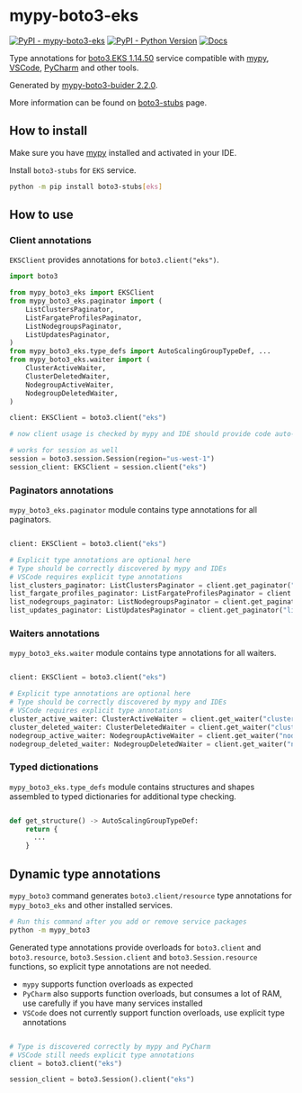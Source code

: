 # mypy-boto3-eks

[![PyPI - mypy-boto3-eks](https://img.shields.io/pypi/v/mypy-boto3-eks.svg?color=blue)](https://pypi.org/project/mypy-boto3-eks)
[![PyPI - Python Version](https://img.shields.io/pypi/pyversions/mypy-boto3-eks.svg?color=blue)](https://pypi.org/project/mypy-boto3-eks)
[![Docs](https://img.shields.io/readthedocs/mypy-boto3-builder.svg?color=blue)](https://mypy-boto3-builder.readthedocs.io/)

Type annotations for
[boto3.EKS 1.14.50](https://boto3.amazonaws.com/v1/documentation/api/1.14.50/reference/services/eks.html#EKS) service
compatible with [mypy](https://github.com/python/mypy), [VSCode](https://code.visualstudio.com/),
[PyCharm](https://www.jetbrains.com/pycharm/) and other tools.

Generated by [mypy-boto3-buider 2.2.0](https://github.com/vemel/mypy_boto3_builder).

More information can be found on [boto3-stubs](https://pypi.org/project/boto3-stubs/) page.

## How to install

Make sure you have [mypy](https://github.com/python/mypy) installed and activated in your IDE.

Install `boto3-stubs` for `EKS` service.

```bash
python -m pip install boto3-stubs[eks]
```

## How to use

### Client annotations

`EKSClient` provides annotations for `boto3.client("eks")`.

```python
import boto3

from mypy_boto3_eks import EKSClient
from mypy_boto3_eks.paginator import (
    ListClustersPaginator,
    ListFargateProfilesPaginator,
    ListNodegroupsPaginator,
    ListUpdatesPaginator,
)
from mypy_boto3_eks.type_defs import AutoScalingGroupTypeDef, ...
from mypy_boto3_eks.waiter import (
    ClusterActiveWaiter,
    ClusterDeletedWaiter,
    NodegroupActiveWaiter,
    NodegroupDeletedWaiter,
)

client: EKSClient = boto3.client("eks")

# now client usage is checked by mypy and IDE should provide code auto-complete

# works for session as well
session = boto3.session.Session(region="us-west-1")
session_client: EKSClient = session.client("eks")
```

### Paginators annotations

`mypy_boto3_eks.paginator` module contains type annotations for all paginators.

```python

client: EKSClient = boto3.client("eks")

# Explicit type annotations are optional here
# Type should be correctly discovered by mypy and IDEs
# VSCode requires explicit type annotations
list_clusters_paginator: ListClustersPaginator = client.get_paginator("list_clusters")
list_fargate_profiles_paginator: ListFargateProfilesPaginator = client.get_paginator("list_fargate_profiles")
list_nodegroups_paginator: ListNodegroupsPaginator = client.get_paginator("list_nodegroups")
list_updates_paginator: ListUpdatesPaginator = client.get_paginator("list_updates")
```


### Waiters annotations

`mypy_boto3_eks.waiter` module contains type annotations for all waiters.

```python

client: EKSClient = boto3.client("eks")

# Explicit type annotations are optional here
# Type should be correctly discovered by mypy and IDEs
# VSCode requires explicit type annotations
cluster_active_waiter: ClusterActiveWaiter = client.get_waiter("cluster_active")
cluster_deleted_waiter: ClusterDeletedWaiter = client.get_waiter("cluster_deleted")
nodegroup_active_waiter: NodegroupActiveWaiter = client.get_waiter("nodegroup_active")
nodegroup_deleted_waiter: NodegroupDeletedWaiter = client.get_waiter("nodegroup_deleted")
```





### Typed dictionations

`mypy_boto3_eks.type_defs` module contains structures and shapes assembled
to typed dictionaries for additional type checking.

```python

def get_structure() -> AutoScalingGroupTypeDef:
    return {
      ...
    }
```


## Dynamic type annotations

`mypy_boto3` command generates `boto3.client/resource` type annotations for
`mypy_boto3_eks` and other installed services.

```bash
# Run this command after you add or remove service packages
python -m mypy_boto3
```

Generated type annotations provide overloads for `boto3.client` and `boto3.resource`,
`boto3.Session.client` and `boto3.Session.resource` functions,
so explicit type annotations are not needed.

- `mypy` supports function overloads as expected
- `PyCharm` also supports function overloads, but consumes a lot of RAM, use carefully if you have many services installed
- `VSCode` does not currently support function overloads, use explicit type annotations

```python

# Type is discovered correctly by mypy and PyCharm
# VSCode still needs explicit type annotations
client = boto3.client("eks")

session_client = boto3.Session().client("eks")
```
